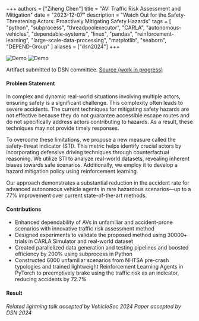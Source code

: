 +++
authors = ["Ziheng Chen"]
title = "AV: Traffic Risk Assessment and Mitigation"
date = "2023-12-07"
description = "Watch Out for the Safety-Threatening Actors: Proactively Mitigating Safety Hazards"
tags = [
    "python", "subprocess", "threadpoolexecutor", 
    "CARLA",
    "autonomous-vehicles",
    "dependable-systems",
    "linux",
    "pandas",
    "reinforcement-learning",
    "large-scale-data-processing",
    "matplotlib",
    "seaborn",
    "DEPEND-Group"
]
aliases = ["dsn2024"]
+++

![Demo](/images/projects/dsn2024.gif#center)
![Demo](/images/projects/dsn2024_realworld.gif#center)

Artifact submitted to DSN committee. [Source (work in progress)](https://github.com/zihengjackchen/iPrism)

#### Problem Statement
In complex and dynamic real-world situations involving multiple actors, ensuring safety is a significant challenge. This complexity often leads to severe accidents. The current techniques for mitigating safety hazards are not effective because they do not guarantee accessible escape routes and do not specifically address actors contributing to hazards. As a result, these techniques may not provide timely responses. 

To overcome these limitations, we propose a new measure called the safety-threat indicator (STI). This metric helps identify crucial actors by incorporating defensive driving techniques through counterfactual reasoning. We utilize STI to analyze real-world datasets, revealing inherent biases towards safe scenarios. Additionally, we employ it to develop a hazard mitigation policy using reinforcement learning. 

Our approach demonstrates a substantial reduction in the accident rate for advanced autonomous vehicle agents in rare hazardous scenarios—up to a 77% improvement over current state-of-the-art methods. 


#### Contributions
- Enhanced dependability of AVs in unfamiliar and accident-prone scenarios with innovative traffic risk assessment method
- Designed experiments to validate the proposed method using 30000+ trials in CARLA Simulator and real-world dataset
- Created parallelized data generation and testing pipelines and boosted efficiency by 200% using subprocess in Python
- Constructed 6000 unfamiliar scenarios from NHTSA pre-crash typologies and trained lightweight Reinforcement Learning
Agents in PyTorch to preemptively brake using the traffic risk as an indicator, reducing accidents by 72.7%

#### Result
*Related lightning talk accepted by VehicleSec 2024*
*Paper accepted by DSN 2024*

